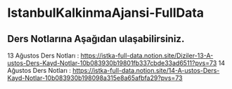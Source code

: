 # IstanbulKalkinmaAjansi-FullData
## Ders Notlarına Aşağıdan ulaşabilirsiniz.
13 Ağustos Ders Notları : https://istka-full-data.notion.site/Diziler-13-A-ustos-Ders-Kayd-Notlar-10b083930b19801fb337cbde33ad6511?pvs=73
14 Ağustos Ders Notları : https://istka-full-data.notion.site/14-A-ustos-Ders-Kayd-Notlar-10b083930b198098a315e8a65afbfa29?pvs=73
